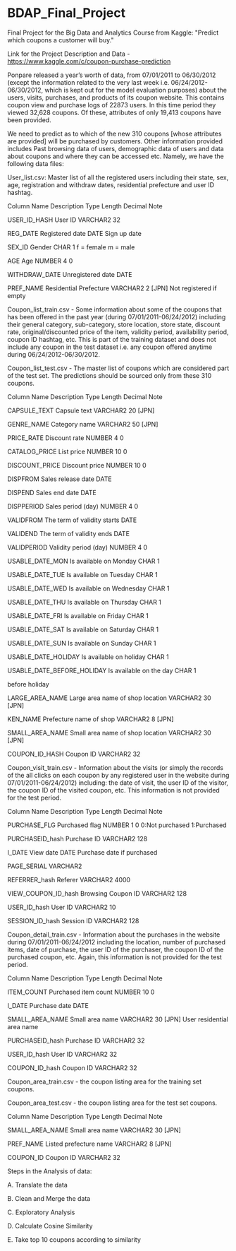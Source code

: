 # BDAP_Final_Project

Final Project for the Big Data and Analytics Course from Kaggle: "Predict which coupons a customer will buy."

Link for the Project Description and Data - https://www.kaggle.com/c/coupon-purchase-prediction

Ponpare released a year’s worth of data, from 07/01/2011 to 06/30/2012 (except the information related to the very last week i.e. 06/24/2012-06/30/2012, which is kept out for the model evaluation purposes) about the users, visits, purchases, and products of its coupon website. This contains coupon view and purchase logs of 22873 users. In this time period they viewed 32,628 coupons. Of these, attributes of only 19,413 coupons have been provided.

We need to predict as to which of the new 310 coupons [whose attributes are provided] will be purchased by customers. Other information provided includes Past browsing data of users, demographic data of users and data about coupons and where they can be accessed etc. Namely, we have the following data files:

User_list.csv: Master list of all the registered users including their state, sex, age, registration and withdraw dates, residential prefecture and user ID hashtag.

Column Name Description Type Length Decimal Note

USER_ID_HASH User ID VARCHAR2 32

REG_DATE Registered date DATE Sign up date

SEX_ID Gender CHAR 1 f = female m = male

AGE Age NUMBER 4 0

WITHDRAW_DATE Unregistered date DATE

PREF_NAME Residential Prefecture VARCHAR2 2 [JPN] Not registered if empty

Coupon_list_train.csv - Some information about some of the coupons that has been offered in the past year (during 07/01/2011-06/24/2012) including their general category, sub-category, store location, store state, discount rate, original/discounted price of the item, validity period, availability period, coupon ID hashtag, etc. This is part of the training dataset and does not include any coupon in the test dataset i.e. any coupon offered anytime during 06/24/2012-06/30/2012.

Coupon_list_test.csv - The master list of coupons which are considered part of the test set. The predictions should be sourced only from these 310 coupons.

Column Name Description Type Length Decimal Note

CAPSULE_TEXT Capsule text VARCHAR2 20 [JPN]

GENRE_NAME Category name VARCHAR2 50 [JPN]

PRICE_RATE Discount rate NUMBER 4 0

CATALOG_PRICE List price NUMBER 10 0

DISCOUNT_PRICE Discount price NUMBER 10 0

DISPFROM Sales release date DATE

DISPEND Sales end date DATE

DISPPERIOD Sales period (day) NUMBER 4 0

VALIDFROM The term of validity starts DATE

VALIDEND The term of validity ends DATE

VALIDPERIOD Validity period (day) NUMBER 4 0

USABLE_DATE_MON Is available on Monday CHAR 1

USABLE_DATE_TUE Is available on Tuesday CHAR 1

USABLE_DATE_WED Is available on Wednesday CHAR 1

USABLE_DATE_THU Is available on Thursday CHAR 1

USABLE_DATE_FRI Is available on Friday CHAR 1

USABLE_DATE_SAT Is available on Saturday CHAR 1

USABLE_DATE_SUN Is available on Sunday CHAR 1

USABLE_DATE_HOLIDAY Is available on holiday CHAR 1

USABLE_DATE_BEFORE_HOLIDAY Is available on the day CHAR 1

before holiday

LARGE_AREA_NAME Large area name of shop location VARCHAR2 30 [JPN]

KEN_NAME Prefecture name of shop VARCHAR2 8 [JPN]

SMALL_AREA_NAME Small area name of shop location VARCHAR2 30 [JPN]

COUPON_ID_HASH Coupon ID VARCHAR2 32

Coupon_visit_train.csv - Information about the visits (or simply the records of the all clicks on each coupon by any registered user in the website during 07/01/2011-06/24/2012) including: the date of visit, the user ID of the visitor, the coupon ID of the visited coupon, etc. This information is not provided for the test period.

Column Name Description Type Length Decimal Note

PURCHASE_FLG Purchased flag NUMBER 1 0 0:Not purchased 1:Purchased

PURCHASEID_hash Purchase ID VARCHAR2 128

I_DATE View date DATE Purchase date if purchased

PAGE_SERIAL VARCHAR2

REFERRER_hash Referer VARCHAR2 4000

VIEW_COUPON_ID_hash Browsing Coupon ID VARCHAR2 128

USER_ID_hash User ID VARCHAR2 10

SESSION_ID_hash Session ID VARCHAR2 128

Coupon_detail_train.csv - Information about the purchases in the website during 07/01/2011-06/24/2012 including the location, number of purchased items, date of purchase, the user ID of the purchaser, the coupon ID of the purchased coupon, etc. Again, this information is not provided for the test period.

Column Name Description Type Length Decimal Note

ITEM_COUNT Purchased item count NUMBER 10 0

I_DATE Purchase date DATE

SMALL_AREA_NAME Small area name VARCHAR2 30 [JPN] User residential area name

PURCHASEID_hash Purchase ID VARCHAR2 32

USER_ID_hash User ID VARCHAR2 32

COUPON_ID_hash Coupon ID VARCHAR2 32

Coupon_area_train.csv - the coupon listing area for the training set coupons.

Coupon_area_test.csv - the coupon listing area for the test set coupons.

Column Name Description Type Length Decimal Note

SMALL_AREA_NAME Small area name VARCHAR2 30 [JPN]

PREF_NAME Listed prefecture name VARCHAR2 8 [JPN]

COUPON_ID Coupon ID VARCHAR2 32


 Steps in the Analysis of data:
 
 
A. Translate the data

B. Clean and Merge the data

C. Exploratory Analysis

D. Calculate Cosine Similarity

E. Take top 10 coupons according to similarity
